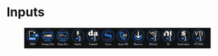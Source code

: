 # Inputs



<figure><img src="../../.gitbook/assets/DX+Inputs 2025.15.png" alt=""><figcaption></figcaption></figure>
